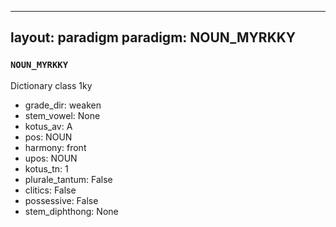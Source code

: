 
---
layout: paradigm
paradigm: NOUN_MYRKKY
---
### ` NOUN_MYRKKY `

Dictionary class 1ky
* grade_dir: weaken
* stem_vowel: None
* kotus_av: A
* pos: NOUN
* harmony: front
* upos: NOUN
* kotus_tn: 1
* plurale_tantum: False
* clitics: False
* possessive: False
* stem_diphthong: None
